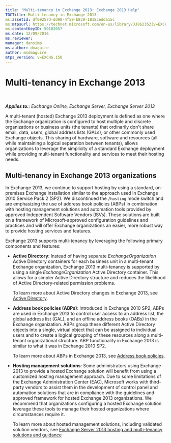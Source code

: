 ```yaml
---
title: 'Multi-tenancy in Exchange 2013: Exchange 2013 Help'
TOCTitle: Multi-tenancy in Exchange 2013
ms:assetid: df09257d-dd98-4f59-b830-1818cedda15c
ms:mtpsurl: https://technet.microsoft.com/en-us/library/JJ862352(v=EXCHG.150)
ms:contentKeyID: 50182057
ms.date: 12/09/2016
ms.reviewer: 
manager: dansimp
ms.author: dmaguire
author: msdmaguire
mtps_version: v=EXCHG.150
---
```


# Multi-tenancy in Exchange 2013

 

_**Applies to:**: Exchange Online, Exchange Server, Exchange Server 2013_

A multi-tenant (hosted) Exchange 2013 deployment is defined as one where the Exchange organization is configured to host multiple and discrete organizations or business units (the tenants) that ordinarily don't share email, data, users, global address lists (GALs), or other commonly used Exchange objects. This sharing of hardware, software and resources (all while maintaining a logical separation between tenants), allows organizations to leverage the simplicity of a standard Exchange deployment while providing multi-tenant functionality and services to meet their hosting needs.

## Multi-tenancy in Exchange 2013 organizations

In Exchange 2013, we continue to support hosting by using a standard, on-premises Exchange installation similar to the approach used in Exchange 2010 Service Pack 2 (SP2). We discontinued the `/hosting` mode switch and are emphasizing the use of address book policies (ABPs) in combination with hosting management solutions and automation tools provided by approved Independent Software Vendors (ISVs). These solutions are built on a framework of Microsoft-approved configuration guidelines and practices and will offer Exchange organizations an easier, more robust way to provide hosting services and features.

Exchange 2013 supports multi-tenancy by leveraging the following primary components and features:

  - **Active Directory**: Instead of having separate *ExchangeOrganization* Active Directory containers for each business unit in a multi-tenant Exchange organization, Exchange 2013 multi-tenancy is supported by using a single *ExchangeOrganization* Active Directory container. This allows for a simpler Active Directory structure and reduces the likelihood of Active Directory-related permission problems.

    To learn more about Active Directory changes in Exchange 2013, see [Active Directory](active-directory-exchange-2013-help.md).

  - **Address book policies (ABPs)**: Introduced in Exchange 2010 SP2, ABPs are used in Exchange 2013 to control user access to an address list, the global address list (GAL), and an offline address books (OABs) in the Exchange organization. ABPs group these different Active Directory objects into a single, virtual object that can be assigned to individual users and to create a logical grouping of these resources along a multi-tenant organizational structure. ABP functionality in Exchange 2013 is similar to what it was in Exchange 2010 SP2.

    To learn more about ABPs in Exchange 2013, see [Address book policies](https://docs.microsoft.com/en-us/exchange/address-books/address-book-policies/address-book-policies).

  - **Hosting management solutions**: Some administrators using Exchange 2013 to provide a hosted Exchange solution will benefit from using a customized hosting management approach. Due to some limitations of the Exchange Administration Center (EAC), Microsoft works with third-party vendors to assist them in the development of control panel and automation solutions that are in compliance with the guidelines and approved framework for hosted Exchange 2013 organizations. We recommend that organizations configuring a hosted Exchange solution leverage these tools to manage their hosted organizations where circumstances require it.

    To learn more about hosted management solutions, including validated solution vendors, see [Exchange Server 2013 hosting and multi-tenancy solutions and guidance](https://www.microsoft.com/en-us/download/details.aspx?id=36790)
